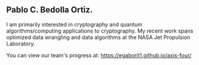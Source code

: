 ## Pablo C. Bedolla Ortiz.
I am primarily interested in cryptography and quantum algorithms/computing applications to cryptography. My recent work spans optimized data wrangling and data algorithms at the NASA Jet Propulsion Laboratory.

You can view our team's progress at: https://egaborit1.github.io/axis-four/
